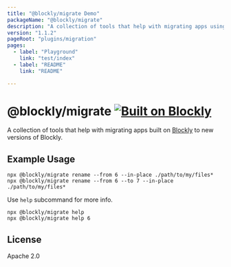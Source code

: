 ```yaml
---
title: "@blockly/migrate Demo"
packageName: "@blockly/migrate"
description: "A collection of tools that help with migrating apps using Blockly to new versions of BLockly."
version: "1.1.2"
pageRoot: "plugins/migration"
pages:
  - label: "Playground"
    link: "test/index"
  - label: "README"
    link: "README"

---
```

# @blockly/migrate [![Built on Blockly](https://tinyurl.com/built-on-blockly)](https://github.com/google/blockly)

A collection of tools that help with migrating apps built on [Blockly](https://www.npmjs.com/package/blockly) to new versions of Blockly.

## Example Usage

```
npx @blockly/migrate rename --from 6 --in-place ./path/to/my/files*
npx @blockly/migrate rename --from 6 --to 7 --in-place ./path/to/my/files*
```

Use `help` subcommand for more info.

```
npx @blockly/migrate help
npx @blockly/migrate help 6
```

## License
Apache 2.0
